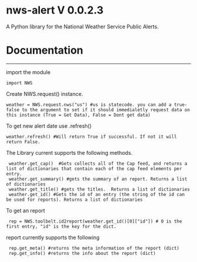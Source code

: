 # nws-alert V 0.0.2.3

A Python library for the National Weather Service Public Alerts.




# Documentation
---

import the module

    import NWS

Create  NWS.request() instance.

    weather = NWS.request.nws("us") #us is statecode. you can add a true-false to the argument to set if it should immedialetly request data on this instance (True = Get Data), False = Dont get data)

To get new alert date use .refresh()

    weather.refresh() #Will return True if successful. If not it will return False.

The Library current supports the following methods.
    

     weather.get_cap()  #Gets collects all of the Cap feed, and returns a list of dictionaries that contain each of the cap feed elements per entry.
     weather.get_summary() #gets the summary of an report. Returns a list of dictionaries 
     weather.get_title() #gets the titles.  Returns a list of dictionaries 
     weather.get_id() #Gets the id of an entry (the string of the id can be used for reports). Returns a list of dictionaries 
	
To get an report

     rep = NWS.toolbelt.id2report(weather.get_id()[0]["id"]) # 0 is the first entry, "id" is the key for the dict.
	
report currently supports the following

     rep.get_meta() #returns the meta information of the report (dict)
     rep.get_info() #returns the info about the report (dict)
     

     
